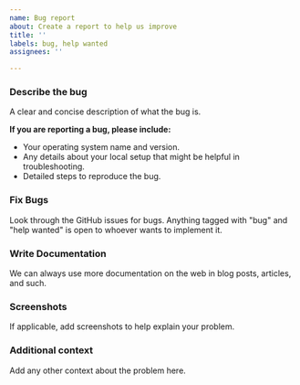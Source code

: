 ```yaml
---
name: Bug report
about: Create a report to help us improve
title: ''
labels: bug, help wanted
assignees: ''

---
```


### Describe the bug
A clear and concise description of what the bug is.

**If you are reporting a bug, please include:**
- Your operating system name and version.
- Any details about your local setup that might be helpful in troubleshooting.
- Detailed steps to reproduce the bug.

### Fix Bugs
Look through the GitHub issues for bugs. Anything tagged with "bug" and "help wanted" is open to whoever wants to implement it.

### Write Documentation
We can always use more documentation on the web in blog posts, articles, and such.

### Screenshots
If applicable, add screenshots to help explain your problem.

### Additional context
Add any other context about the problem here.
